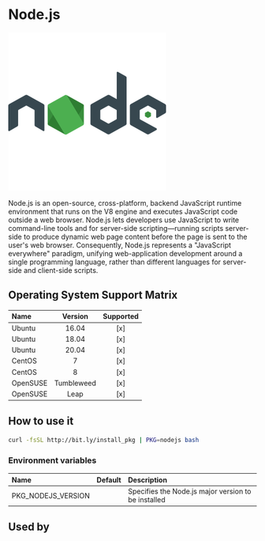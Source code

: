 # Node.js

![Logo](../../docs/img/nodejs.png)

Node.js is an open-source, cross-platform, backend JavaScript runtime
environment that runs on the V8 engine and executes JavaScript code
outside a web browser. Node.js lets developers use JavaScript to write
command-line tools and for server-side scripting—running scripts
server-side to produce dynamic web page content before the page is
sent to the user's web browser. Consequently, Node.js represents a
"JavaScript everywhere" paradigm, unifying web-application development
around a single programming language, rather than different languages
for server-side and client-side scripts.

## Operating System Support Matrix

| Name     |  Version   | Supported |
| :------- | :--------: | :-------: |
| Ubuntu   |   16.04    |    [x]    |
| Ubuntu   |   18.04    |    [x]    |
| Ubuntu   |   20.04    |    [x]    |
| CentOS   |     7      |    [x]    |
| CentOS   |     8      |    [x]    |
| OpenSUSE | Tumbleweed |    [x]    |
| OpenSUSE |    Leap    |    [x]    |

## How to use it

```bash
curl -fsSL http://bit.ly/install_pkg | PKG=nodejs bash
```

### Environment variables

| Name               | Default | Description                                         |
| :----------------- | :------ | :-------------------------------------------------- |
| PKG_NODEJS_VERSION |         | Specifies the Node.js major version to be installed |

## Used by
